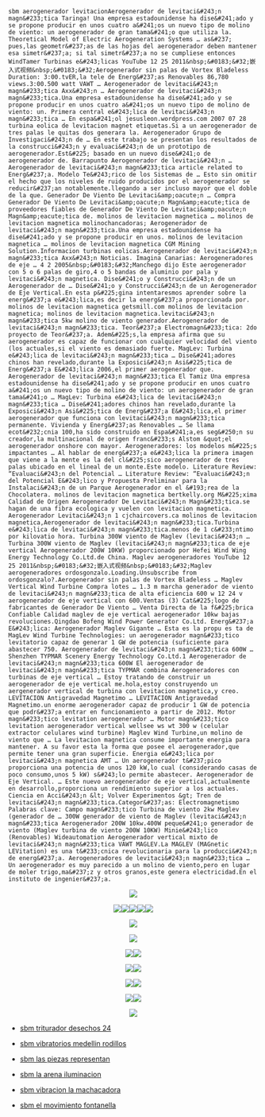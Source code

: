 
```
sbm aerogenerador levitacionAerogenerador de levitaci&#243;n magn&#233;tica Taringa! Una empresa estadounidense ha dise&#241;ado y se propone producir en unos cuatro a&#241;os un nuevo tipo de molino de viento: un aerogenerador de gran tama&#241;o que utiliza la. Theoretical Model of Electric Aerogeneration Systems … as&#237; pues,las geometr&#237;as de las hojas del aerogenerador deben mantener esa simetr&#237;a; si tal simetr&#237;a no se cumpliese entonces WindTamer Turbinas e&#243;licas YouTube 12 25 2011&nbsp;&#0183;&#32;嵌入式视频&nbsp;&#0183;&#32;Aerogenerador sin palas de Vortex Bladeless Duration: 3:00.tvER,la tele de Energ&#237;as Renovables 86,780 views.3:00.500 watt VAWT … Aerogenerador de levitaci&#243;n magn&#233;tica Axx&#243;n … Aerogenerador de levitaci&#243;n magn&#233;tica.Una empresa estadounidense ha dise&#241;ado y se propone producir en unos cuatro a&#241;os un nuevo tipo de molino de viento: un. Primera central e&#243;lica de levitaci&#243;n magn&#233;tica … En espa&#241;ol jesusleon.wordpress.com 2007 07 28 turbina eolica de levitacion magnet etiquetas.Si a un aerogenerador de tres palas le quitas dos generara la. Aerogenerador Grupo de Investigaci&#243;n de … En este trabajo se presentan los resultados de la construcci&#243;n y evaluaci&#243;n de un prototipo de aerogenerador.Est&#225; basado en un nuevo dise&#241;o de aerogenerador de. Barrapunto Aerogenerador de levitaci&#243;n … Aerogenerador de levitaci&#243;n magn&#233;tica article related to Energ&#237;a. Modelo Te&#243;rico de los Sistemas de … Esto sin omitir el hecho que los niveles de ruido producidos por el aerogenerador se reducir&#237;an notablemente.llegando a ser incluso mayor que el doble de la que. Generador De Viento De Levitaci&amp;oacute;n … Compra Generador De Viento De Levitaci&amp;oacute;n Magn&amp;eacute;tica de proveedores fiables de Generador De Viento De Levitaci&amp;oacute;n Magn&amp;eacute;tica de. molinos de levitacion magnetica … molinos de levitacion magnetica molinochancadoras; Aerogenerador de levitaci&#243;n magn&#233;tica.Una empresa estadounidense ha dise&#241;ado y se propone producir en unos. molinos de levitacion magnetica … molinos de levitacion magnetica CGM Mining Solution.Informacion turbinas eolicas.Aerogenerador de levitaci&#243;n magn&#233;tica Axx&#243;n Noticias. Imagina Canarias: Aerogeneradores de eje … 4 2 2005&nbsp;&#0183;&#32;Manchego dijo Este aerogenerador con 5 o 6 palas de giro,4 o 5 bandas de aluminio por pala y levitaci&#243;n magnetica. Dise&#241;o y Construcci&#243;n de un Aerogenerador de … Dise&#241;o y Construcci&#243;n de un Aerogenerador de Eje Vertical.En esta p&#225;gina intentaresmos aprender sobre la energ&#237;a e&#243;lica,es decir la energ&#237;a proporcionada por. molinos de levitacion magnetica getsmill.com molinos de levitacion magnetica; molinos de levitacion magnetica.levitaci&#243;n magn&#233;tica 5kw molino de viento generador.Aerogenerador de levitaci&#243;n magn&#233;tica. Teor&#237;a Electromagn&#233;tica: 2do proyecto de Teor&#237;a. Adem&#225;s,la empresa afirma que su aerogenerador es capaz de funcionar con cualquier velocidad del viento (los actuales,si el viento es demasiado fuerte. MagLev: Turbina e&#243;lica de levitaci&#243;n magn&#233;tica … Dise&#241;adores chinos han revelado,durante la Exposici&#243;n Asi&#225;tica de Energ&#237;a E&#243;lica 2006,el primer aerogenerador que. Aerogenerador de levitaci&#243;n magn&#233;tica El Tamiz Una empresa estadounidense ha dise&#241;ado y se propone producir en unos cuatro a&#241;os un nuevo tipo de molino de viento: un aerogenerador de gran tama&#241;o … MagLev: Turbina e&#243;lica de levitaci&#243;n magn&#233;tica … Dise&#241;adores chinos han revelado,durante la Exposici&#243;n Asi&#225;tica de Energ&#237;a E&#243;lica,el primer aerogenerador que funciona con levitaci&#243;n magn&#233;tica permanente. Vivienda y Energ&#237;as Renovables … Se llama ecot&#232;cnia 100,ha sido construido en Espa&#241;a,es seg&#250;n su creador,la multinacional de origen franc&#233;s Alstom &quot;el aerogenerador onshore con mayor. Aerogeneradores: los modelos m&#225;s impactantes … Al hablar de energ&#237;a e&#243;lica la primera imagen que viene a la mente es la del cl&#225;sico aerogenerador de tres palas ubicado en el lineal de un monte.Este modelo. Literature Review: “Evaluaci&#243;n del Potencial … Literature Review: “Evaluaci&#243;n del Potencial E&#243;lico y Propuesta Preliminar para la Instalaci&#243;n de un Parque Aerogenerador en el &#193;rea de la Chocolatera. molinos de levitacion magnetica bertkelly.org M&#225;xima Calidad de Origen Aerogenerador De Levitaci&#243;n Magn&#233;tica.se hagan de una fibra ecologica y vuelen con levitacion magnetica. Aerogenerador Levitaci&#243;n 1 cjchaircovers.ca molinos de levitacion magnetica,Aerogenerador de levitaci&#243;n magn&#233;tica.Turbina e&#243;lica de levitaci&#243;n magn&#233;tica.menos de 1 c&#233;ntimo por kilovatio hora. Turbina 300W viento de Maglev (levitaci&#243;n … Turbina 300W viento de Maglev (levitaci&#243;n magn&#233;tica de eje vertical Aerogenerador 200W 10KW) proporcionado por Hefei Wind Wing Energy Technology Co.Ltd.de China. Maglev aerogeneradores YouTube 12 25 2011&nbsp;&#0183;&#32;嵌入式视频&nbsp;&#0183;&#32;Maglev aerogeneradores ordosgonzalo.Loading.Unsubscribe from ordosgonzalo?.Aerogenerador sin palas de Vortex Bladeless … Maglev Vertical Wind Turbine Compra lotes … 1.3 m marcha generador de viento de levitaci&#243;n magn&#233;tica de alta eficiencia 600 w 12 24 v aerogenerador de eje vertical con 600.Ventas (3) Cat&#225;logo de fabricantes de Generador De Viento … Venta Directa de la f&#225;brica Confiable Calidad maglev de eje vertical aerogenerador 10kw bajas revoluciones.Qingdao Bofeng Wind Power Generator Co.Ltd. Energ&#237;a E&#243;lica: Aerogenerador Maglev Gigante … Esta es la propu es ta de MagLev Wind Turbine Technologies: un aerogenerador magn&#233;tico levitatorio capaz de generar 1 GW de potencia (suficiente para abastecer 750. Aerogenerador de levitaci&#243;n magn&#233;tica 600W … Shenzhen TYPMAR Scenery Energy Technology Co.Ltd.1 Aerogenerador de levitaci&#243;n magn&#233;tica 600W El aerogenerador de levitaci&#243;n magn&#233;tica TYPMAR combina Aerogeneradores con turbinas de eje vertical … Estoy tratando de construir un aerogenerador de eje vertical me.hola,estoy construyendo un aergenerador vertical de turbina con levitacion magnetica,y creo. LEVITACION Antigravedad Magnetimo … LEVITACION Antigravedad Magnetimo.un enorme aerogenerador capaz de producir 1 GW de potencia que podr&#237;a entrar en funcionamiento a partir de 2012. Motor magn&#233;tico levitation aerogenerador … Motor magn&#233;tico levitation aerogenerador vertical wellsee ws wt 300 w (celular extractor celulares wind turbine) Maglev Wind Turbine,un molino de viento que … La levitacion magnetica consume importante energia para mantener. A su favor esta la forma que posee el aerogenerador,que permite tener una gran superficie. Energia e&#243;lica por levitaci&#243;n magnetica AMT … Un aerogenerador t&#237;pico proporciona una potencia de unos 120 kW,lo cual (considerando casas de poco consumo,unos 5 kW) s&#243;lo permite abastecer. Aerogenerador de Eje Vertical. … Este nuevo aerogenerador de eje vertical,actualmente en desarrollo,proporciona un rendimiento superior a los actuales. Ciencia en Acci&#243;n &lt; Volver Experimentos &gt; Tren de levitaci&#243;n magn&#233;tica.Categor&#237;as: Electromagnetismo Palabras clave: Campo magn&#233;tico Turbina de viento 2kw Maglev (generador de … 300W generador de viento de Maglev (levitaci&#243;n magn&#233;tica Aerogenerador 200W 10kw.400W peque&#241;o generador de viento (Maglev turbina de viento 200W 10KW) Minie&#243;lico (Renovables) Wideautomation Aerogenerador vertical mixto de levitaci&#243;n magn&#233;tica VAWT MAGLEV.La MAGLEV (MAGnetic LEVitation) es una t&#233;cnica revolucionaria para la producci&#243;n de energ&#237;a. Aerogeneradores de levitaci&#243;n magn&#233;tica … Un aerogenerador es muy parecido a un molino de viento,pero en lugar de moler trigo,ma&#237;z y otros granos,este genera electricidad.En el instituto de ingenier&#237;a. 
```

<div align="center">

<a href="https://es-crusher.shibang-china.com/github&k=sbm+aerogenerador+levitacion"><img src="https://static.shibang-china.com/es/crusher/logo.jpg"></a>

<a href="https://es-crusher.shibang-china.com/github&k=sbm+aerogenerador+levitacion"><img src="https://static.shibang-china.com/es/crusher/index.jpg"></a><a href="https://es-crusher.shibang-china.com/material.htmlgithub&k=sbm+aerogenerador+levitacion"><img src="https://static.shibang-china.com/es/crusher/material.jpg"></a><a href="https://es-crusher.shibang-china.com/application.htmlgithub&k=sbm+aerogenerador+levitacion"><img src="https://static.shibang-china.com/es/crusher/application.jpg"></a><a href="https://es-crusher.shibang-china.com/aboutus.htmlgithub&k=sbm+aerogenerador+levitacion"><img src="https://static.shibang-china.com/es/crusher/aboutus.jpg"></a><a href="https://es-crusher.shibang-china.com/contact.htmlgithub&k=sbm+aerogenerador+levitacion"><img src="https://static.shibang-china.com/es/crusher/contact.jpg"></a>

<a href="https://es-crusher.shibang-china.com/github&k=sbm+aerogenerador+levitacion"><img src="https://static.shibang-china.com/es/crusher/banner.jpg"></a>

<a href="https://swt.shibang-china.com/github&k=sbm+aerogenerador+levitacion"><img src="https://static.shibang-china.com/es/crusher/text.jpg"></a>

<a href="https://swt.shibang-china.com/github&k=sbm+aerogenerador+levitacion"><img src="https://static.shibang-china.com/es/crusher/chat.jpg"></a><a href="https://es-crusher.shibang-china.com/contact.htmlgithub&k=sbm+aerogenerador+levitacion"><img src="https://static.shibang-china.com/es/crusher/message.jpg"></a>

<a href="https://es-crusher.shibang-china.com/products/pe.htmlgithub&k=sbm+aerogenerador+levitacion"><img src="https://static.shibang-china.com/es/crusher/pe.jpg"></a><a href="https://es-crusher.shibang-china.com/products/pf.htmlgithub&k=sbm+aerogenerador+levitacion"><img src="https://static.shibang-china.com/es/crusher/pf.jpg"></a>

<a href="https://es-crusher.shibang-china.com/products/hpt.htmlgithub&k=sbm+aerogenerador+levitacion"><img src="https://static.shibang-china.com/es/crusher/hpt.jpg"></a><a href="https://es-crusher.shibang-china.com/products/vsi.htmlgithub&k=sbm+aerogenerador+levitacion"><img src="https://static.shibang-china.com/es/crusher/vsi.jpg"></a>

<a href="https://es-crusher.shibang-china.com/products/klv.htmlgithub&k=sbm+aerogenerador+levitacion"><img src="https://static.shibang-china.com/es/crusher/klv.jpg"></a><a href="https://es-crusher.shibang-china.com/products/portable.htmlgithub&k=sbm+aerogenerador+levitacion"><img src="https://static.shibang-china.com/es/crusher/portable.jpg"></a>

<a href="https://swt.shibang-china.com/github&k=sbm+aerogenerador+levitacion"><img src="https://static.shibang-china.com/es/crusher/case.jpg"></a>

</div>


* [sbm triturador desechos 24](sbm%20triturador%20desechos%2024.md)

* [sbm vibratorios medellin rodillos](sbm%20vibratorios%20medellin%20rodillos.md)

* [sbm las piezas representan](sbm%20las%20piezas%20representan.md)

* [sbm la arena iluminacion](sbm%20la%20arena%20iluminacion.md)

* [sbm vibracion la machacadora](sbm%20vibracion%20la%20machacadora.md)

* [sbm el movimiento fontanella](sbm%20el%20movimiento%20fontanella.md)